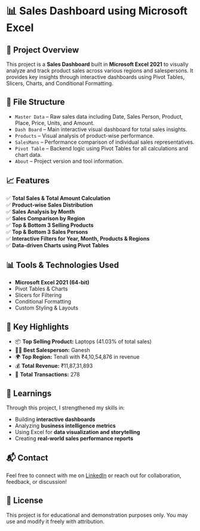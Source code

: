 
# 📊 Sales Dashboard using Microsoft Excel

## 🚀 Project Overview
This project is a **Sales Dashboard** built in **Microsoft Excel 2021** to visually analyze and track product sales across various regions and salespersons. It provides key insights through interactive dashboards using Pivot Tables, Slicers, Charts, and Conditional Formatting.

## 📂 File Structure

- `Master Data` – Raw sales data including Date, Sales Person, Product, Place, Price, Units, and Amount.
- `Dash Board` – Main interactive visual dashboard for total sales insights.
- `Products` – Visual analysis of product-wise performance.
- `SalesMans` – Performance comparison of individual sales representatives.
- `Pivot Table` – Backend logic using Pivot Tables for all calculations and chart data.
- `About` – Project version and tool information.
  
## 📈 Features

✅ **Total Sales & Total Amount Calculation**  
✅ **Product-wise Sales Distribution**  
✅ **Sales Analysis by Month**  
✅ **Sales Comparison by Region**  
✅ **Top & Bottom 3 Selling Products**  
✅ **Top & Bottom 3 Sales Persons**  
✅ **Interactive Filters for Year, Month, Products & Regions**  
✅ **Data-driven Charts using Pivot Tables**

## 📊 Tools & Technologies Used

- **Microsoft Excel 2021 (64-bit)**
- Pivot Tables & Charts
- Slicers for Filtering
- Conditional Formatting
- Custom Styling & Layouts

## 📌 Key Highlights

- 📦 **Top Selling Product:** Laptops (41.03% of total sales)
- 🧑‍💼 **Best Salesperson:** Ganesh
- 🌍 **Top Region:** Tenali with ₹4,10,54,876 in revenue
- 💰 **Total Revenue:** ₹11,87,31,893
- 🧾 **Total Transactions:** 278
  
## 🧠 Learnings

Through this project, I strengthened my skills in:
- Building **interactive dashboards**
- Analyzing **business intelligence metrics**
- Using Excel for **data visualization and storytelling**
- Creating **real-world sales performance reports**
  
## 📬 Contact

Feel free to connect with me on [LinkedIn](https://www.linkedin.com/in/akshithapallepaga09/) or reach out for collaboration, feedback, or discussion!


## 📄 License

This project is for educational and demonstration purposes only. You may use and modify it freely with attribution.


